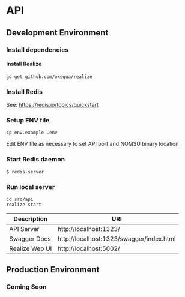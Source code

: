 # API

## Development Environment

### Install dependencies

#### Install Realize

```
go get github.com/oxequa/realize
```

### Install Redis
See: https://redis.io/topics/quickstart

### Setup ENV file

```
cp env.example .env
```

Edit ENV file as necessary to set API port and NOMSU binary location

### Start Redis daemon
```
$ redis-server
```

### Run local server

```
cd src/api
realize start
```

| Description | URI |
| ------------| --- |
| API Server | http://localhost:1323/ |
| Swagger Docs | http://localhost:1323/swagger/index.html |
| Realize Web UI | http://localhost:5002/ |

## Production Environment

### Coming Soon
